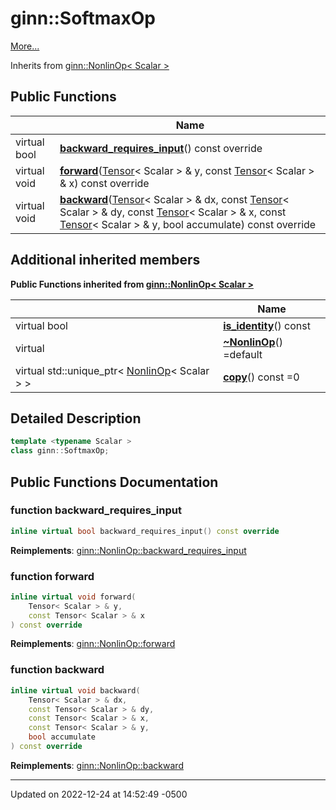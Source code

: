 # ginn::SoftmaxOp


 [More...](#detailed-description)

Inherits from [ginn::NonlinOp< Scalar >](api/Classes/classginn_1_1_nonlin_op.md)

## Public Functions

|                | Name           |
| -------------- | -------------- |
| virtual bool | **[backward_requires_input](api/Classes/classginn_1_1_softmax_op.md#function-backward_requires_input)**() const override |
| virtual void | **[forward](api/Classes/classginn_1_1_softmax_op.md#function-forward)**([Tensor](api/Classes/classginn_1_1_tensor.md)< Scalar > & y, const [Tensor](api/Classes/classginn_1_1_tensor.md)< Scalar > & x) const override |
| virtual void | **[backward](api/Classes/classginn_1_1_softmax_op.md#function-backward)**([Tensor](api/Classes/classginn_1_1_tensor.md)< Scalar > & dx, const [Tensor](api/Classes/classginn_1_1_tensor.md)< Scalar > & dy, const [Tensor](api/Classes/classginn_1_1_tensor.md)< Scalar > & x, const [Tensor](api/Classes/classginn_1_1_tensor.md)< Scalar > & y, bool accumulate) const override |

## Additional inherited members

**Public Functions inherited from [ginn::NonlinOp< Scalar >](api/Classes/classginn_1_1_nonlin_op.md)**

|                | Name           |
| -------------- | -------------- |
| virtual bool | **[is_identity](api/Classes/classginn_1_1_nonlin_op.md#function-is_identity)**() const |
| virtual | **[~NonlinOp](api/Classes/classginn_1_1_nonlin_op.md#function-~nonlinop)**() =default |
| virtual std::unique_ptr< [NonlinOp](api/Classes/classginn_1_1_nonlin_op.md)< Scalar > > | **[copy](api/Classes/classginn_1_1_nonlin_op.md#function-copy)**() const =0 |


## Detailed Description

```cpp
template <typename Scalar >
class ginn::SoftmaxOp;
```

## Public Functions Documentation

### function backward_requires_input

```cpp
inline virtual bool backward_requires_input() const override
```


**Reimplements**: [ginn::NonlinOp::backward_requires_input](api/Classes/classginn_1_1_nonlin_op.md#function-backward_requires_input)


### function forward

```cpp
inline virtual void forward(
    Tensor< Scalar > & y,
    const Tensor< Scalar > & x
) const override
```


**Reimplements**: [ginn::NonlinOp::forward](api/Classes/classginn_1_1_nonlin_op.md#function-forward)


### function backward

```cpp
inline virtual void backward(
    Tensor< Scalar > & dx,
    const Tensor< Scalar > & dy,
    const Tensor< Scalar > & x,
    const Tensor< Scalar > & y,
    bool accumulate
) const override
```


**Reimplements**: [ginn::NonlinOp::backward](api/Classes/classginn_1_1_nonlin_op.md#function-backward)


-------------------------------

Updated on 2022-12-24 at 14:52:49 -0500